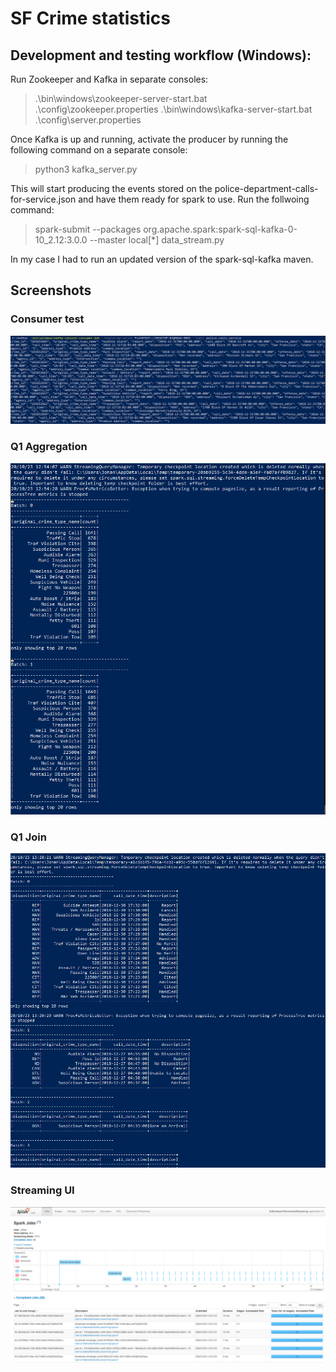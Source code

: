 # SF Crime statistics

## Development and testing workflow (Windows):

Run Zookeeper and Kafka in separate consoles:
>.\bin\windows\zookeeper-server-start.bat .\config\zookeeper.properties 
>.\bin\windows\kafka-server-start.bat .\config\server.properties 

Once Kafka is up and running, activate the producer by running the following command on a separate console:
>python3 kafka_server.py

This will start producing the events stored on the police-department-calls-for-service.json and have them ready for spark to use.
Run the follwoing command:

>spark-submit --packages org.apache.spark:spark-sql-kafka-0-10_2.12:3.0.0 --master local[*] data_stream.py

In my case I had to run an updated version of the spark-sql-kafka maven.

## Screenshots 
### Consumer test
![Consumer test](https://github.com/johan855/sf_crime_statistics/blob/master/screenshots/consumer_test.png?raw=true "Consumer test")


### Q1 Aggregation
![Q1 Aggregation](https://github.com/johan855/sf_crime_statistics/blob/master/screenshots/Q1.png?raw=true "Q1 Aggregation")


### Q1 Join
![Q1 Join](https://github.com/johan855/sf_crime_statistics/blob/master/screenshots/Q2.png?raw=true "Q1 Join")


### Streaming UI
![Streaming UI](https://github.com/johan855/sf_crime_statistics/blob/master/screenshots/Streaming_UI.png?raw=true "Streaming UI")
